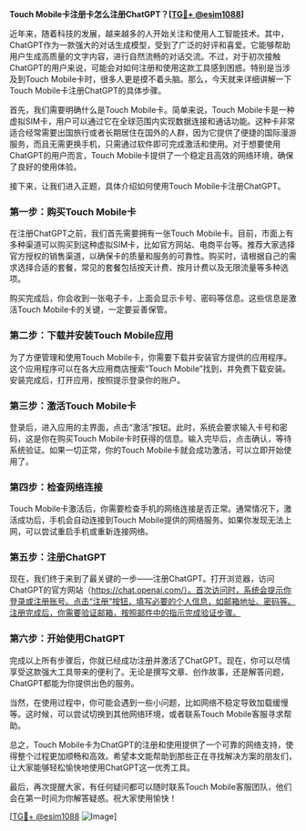 **Touch Mobile卡注册卡怎么注册ChatGPT？[[TG💪+ @esim1088](https://t.me/s/esim1088)]**

近年来，随着科技的发展，越来越多的人开始关注和使用人工智能技术。其中，ChatGPT作为一款强大的对话生成模型，受到了广泛的好评和喜爱。它能够帮助用户生成高质量的文字内容，进行自然流畅的对话交流。不过，对于初次接触ChatGPT的用户来说，可能会对如何注册和使用这款工具感到困惑。特别是当涉及到Touch Mobile卡时，很多人更是摸不着头脑。那么，今天就来详细讲解一下Touch Mobile卡注册ChatGPT的具体步骤。

首先，我们需要明确什么是Touch Mobile卡。简单来说，Touch Mobile卡是一种虚拟SIM卡，用户可以通过它在全球范围内实现数据连接和通话功能。这种卡非常适合经常需要出国旅行或者长期居住在国外的人群，因为它提供了便捷的国际漫游服务，而且无需更换手机，只需通过软件即可完成激活和使用。对于想要使用ChatGPT的用户而言，Touch Mobile卡提供了一个稳定且高效的网络环境，确保了良好的使用体验。

接下来，让我们进入正题，具体介绍如何使用Touch Mobile卡注册ChatGPT。

### 第一步：购买Touch Mobile卡

在注册ChatGPT之前，我们首先需要拥有一张Touch Mobile卡。目前，市面上有多种渠道可以购买到这种虚拟SIM卡，比如官方网站、电商平台等。推荐大家选择官方授权的销售渠道，以确保卡的质量和服务的可靠性。购买时，请根据自己的需求选择合适的套餐，常见的套餐包括按天计费、按月计费以及无限流量等多种选项。

购买完成后，你会收到一张电子卡，上面会显示卡号、密码等信息。这些信息是激活Touch Mobile卡的关键，一定要妥善保管。

### 第二步：下载并安装Touch Mobile应用

为了方便管理和使用Touch Mobile卡，你需要下载并安装官方提供的应用程序。这个应用程序可以在各大应用商店搜索“Touch Mobile”找到，并免费下载安装。安装完成后，打开应用，按照提示登录你的账户。

### 第三步：激活Touch Mobile卡

登录后，进入应用的主界面，点击“激活”按钮。此时，系统会要求输入卡号和密码，这是你在购买Touch Mobile卡时获得的信息。输入完毕后，点击确认，等待系统验证。如果一切正常，你的Touch Mobile卡就会成功激活，可以立即开始使用了。

### 第四步：检查网络连接

Touch Mobile卡激活后，你需要检查手机的网络连接是否正常。通常情况下，激活成功后，手机会自动连接到Touch Mobile提供的网络服务。如果你发现无法上网，可以尝试重启手机或重新连接网络。

### 第五步：注册ChatGPT

现在，我们终于来到了最关键的一步——注册ChatGPT。打开浏览器，访问ChatGPT的官方网站（https://chat.openai.com/）。首次访问时，系统会提示你登录或注册账号。点击“注册”按钮，填写必要的个人信息，如邮箱地址、密码等。注册完成后，你需要验证邮箱，按照邮件中的指示完成验证步骤。

### 第六步：开始使用ChatGPT

完成以上所有步骤后，你就已经成功注册并激活了ChatGPT。现在，你可以尽情享受这款强大工具带来的便利了。无论是撰写文章、创作故事，还是解答问题，ChatGPT都能为你提供出色的服务。

当然，在使用过程中，你可能会遇到一些小问题，比如网络不稳定导致加载缓慢等。这时候，可以尝试切换到其他网络环境，或者联系Touch Mobile客服寻求帮助。

总之，Touch Mobile卡为ChatGPT的注册和使用提供了一个可靠的网络支持，使得整个过程更加顺畅和高效。希望本文能帮助到那些正在寻找解决方案的朋友们，让大家能够轻松愉快地使用ChatGPT这一优秀工具。

最后，再次提醒大家，有任何疑问都可以随时联系Touch Mobile客服团队，他们会在第一时间为你解答疑惑。祝大家使用愉快！

[[TG💪+ @esim1088](https://t.me/s/esim1088) ![Image](https://i.postimg.cc/4NQfJmqS/Snipaste-2025-05-13-00-14-12.png)]